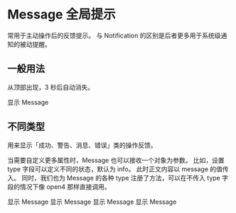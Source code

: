 # Message 全局提示

常用于主动操作后的反馈提示。 与 Notification 的区别是后者更多用于系统级通知的被动提醒。

## 一般用法

从顶部出现，3 秒后自动消失。

<ivy-button type="primary" id="btn">显示 Message</ivy-button>

## 不同类型

用来显示「成功、警告、消息、错误」类的操作反馈。

当需要自定义更多属性时，Message 也可以接收一个对象为参数。 比如，设置 type 字段可以定义不同的状态，默认为 info。 此时正文内容以 message 的值传入。
同时，我们也为 Message 的各种 type 注册了方法，可以在不传入 type 字段的情况下像 open4 那样直接调用。

<ivy-button type="success" id="btn-s">显示 Message</ivy-button>
<ivy-button type="warning" id="btn-w">显示 Message</ivy-button>
<ivy-button type="danger" id="btn-e">显示 Message</ivy-button>
<ivy-button type="info" id="btn-i">显示 Message</ivy-button>

<script setup>
import { onMounted } from 'vue';
import { message } from '@ivy-design/ce'
onMounted(()=>{
    console.log(message)
    document.getElementById('btn').addEventListener('click', ()=>{
        message({type: 'success',content: '这是测试内容'})
    })
    document.getElementById('btn-s').addEventListener('click', ()=>{
        message.success('这是测试内容')
    })
    document.getElementById('btn-w').addEventListener('click', ()=>{
        message.warning('这是测试内容')
    })
    document.getElementById('btn-e').addEventListener('click', ()=>{
        message.error('这是测试内容')
    })
    document.getElementById('btn-i').addEventListener('click', ()=>{
        message.info('这是测试内容')
    })
})
</script>
